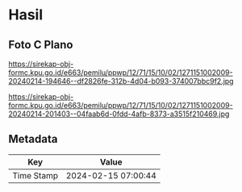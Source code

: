 # Hasil

## Foto C Plano

https://sirekap-obj-formc.kpu.go.id/e663/pemilu/ppwp/12/71/15/10/02/1271151002009-20240214-194646--df2826fe-312b-4d04-b093-374007bbc9f2.jpg

https://sirekap-obj-formc.kpu.go.id/e663/pemilu/ppwp/12/71/15/10/02/1271151002009-20240214-201403--04faab6d-0fdd-4afb-8373-a3515f210469.jpg


## Metadata

| Key        | Value               |
| ---------- | ------------------- |
| Time Stamp | 2024-02-15 07:00:44 |



